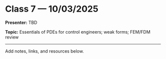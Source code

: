 # Class 7 — 10/03/2025

**Presenter:** TBD

**Topic:** Essentials of PDEs for control engineers; weak forms; FEM/FDM review

---

Add notes, links, and resources below.

